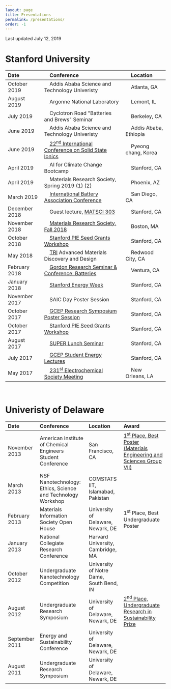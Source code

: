 ```yaml
---
layout: page
title: Presentations
permalink: /presentations/
order: -1
---
```


Last updated July 12, 2019

# Stanford University

|  Date | &nbsp; &nbsp; Conference | &nbsp; &nbsp; Location |
| :-----------    |  :-----------------       | :-------- |
| October 2019    |  &nbsp; &nbsp; Addis Ababa Science and Technology Univeristy |  &nbsp; &nbsp; Atlanta, GA |
| August 2019    |  &nbsp; &nbsp; Argonne National Laboratory |  &nbsp; &nbsp; Lemont, IL |
| July 2019    |  &nbsp; &nbsp; Cyclotron Road "Batteries and Brews" Seminar |  &nbsp; &nbsp; Berkeley, CA |
| June 2019    |  &nbsp; &nbsp; Addis Ababa Science and Technology Univeristy |  &nbsp; &nbsp; Addis Ababa, Ethiopia |
| June 2019    |  &nbsp; &nbsp; [22<sup>nd</sup> International Conference on Solid State Ionics](http://ssi-22.org/?page_id=2123) |  &nbsp; &nbsp; Pyeong chang, Korea |
| April 2019    |  &nbsp; &nbsp; AI for Climate Change Bootcamp | &nbsp; &nbsp; Stanford, CA |
| April 2019    |  &nbsp; &nbsp; Materials Research Society, Spring 2019 [(1)](https://www.mrs.org/spring2019/symposium-sessions/symposium-sessions-detail?code=ES03) [(2)](https://www.mrs.org/spring2019/symposium-sessions/symposium-sessions-detail?code=GI01) | &nbsp; &nbsp; Phoenix, AZ |
| March 2019    |  &nbsp; &nbsp; [International Battery Association Conference](https://ecs.confex.com/ecs/iba2019/webprogram/Paper117948.html) | &nbsp; &nbsp; San Diego, CA |
| December 2018    |  &nbsp; &nbsp; Guest lecture, [MATSCI 303](https://explorecourses.stanford.edu/search?q=MATSCI+303&view=catalog&page=0&filter-coursestatus-Active=on&collapse=&academicYear=20182019) | &nbsp; &nbsp; Stanford, CA |
| November 2018    |  &nbsp; &nbsp; [Materials Research Society, Fall 2018](https://www.mrs.org/fall-2018-symposium-sessions/symposium-sessions-detail?code=GI01) | &nbsp; &nbsp; Boston, MA |
| October 2018    |  &nbsp; &nbsp; [Stanford PIE Seed Grants Workshop](https://energy.stanford.edu/research/seed-grants) | &nbsp; &nbsp; Stanford, CA |
| May 2018    |  &nbsp; &nbsp; [TRI](https://www.tri.global/research/) Advanced Materials Discovery and Design | &nbsp; &nbsp; Redwood City, CA |
| February 2018    |  &nbsp; &nbsp; [Gordon Research Seminar & Conference: Batteries](https://www.grc.org/batteries-grs-conference/2018/) | &nbsp; &nbsp; Ventura, CA |
| January 2018    |  &nbsp; &nbsp; [Stanford Energy Week](http://www.stanfordenergyweek.com) | &nbsp; &nbsp; Stanford, CA |
| November 2017    |  &nbsp; &nbsp; SAIC Day Poster Session | &nbsp; &nbsp; Stanford, CA |
| October 2017    |  &nbsp; &nbsp; [GCEP Research Symposium Poster Session](https://gcepsymposium.stanford.edu) | &nbsp; &nbsp; Stanford, CA |
| October 2017    |  &nbsp; &nbsp; [Stanford PIE Seed Grants Workshop](https://energy.stanford.edu/research/seed-grants) | &nbsp; &nbsp; Stanford, CA |
| August 2017    |  &nbsp; &nbsp; [SUPER Lunch Seminar](https://energy.stanford.edu/research/research-opportunities/super) | &nbsp; &nbsp; Stanford, CA |
| July 2017    |  &nbsp; &nbsp; [GCEP Student Energy Lectures](http://gcep.stanford.edu/outreach/studentactivities_abstracts2017.html#july31) | &nbsp; &nbsp; Stanford, CA |
| May 2017    |  &nbsp; &nbsp; [231<sup>st</sup> Electrochemical Society Meeting](http://ma.ecsdl.org/content/MA2017-01/1/104.short) | &nbsp; &nbsp; New Orleans, LA |

<!--
<table style="width:100%">
  <thead>
    <tr>
      <th>Date</th>
      <th>Conference</th>
      <th>Location</th>
    </tr>
  </thead>
  <tbody>
    <tr>
      <td style="text-align:left">December 2018</td>
      <td style="text-align:center">Guest lecture, <a href="https://explorecourses.stanford.edu/search?q=MATSCI+303&view=catalog&page=0&filter-coursestatus-Active=on&collapse=&academicYear=20182019">
      MATSCI 303</a></td>
      <td style="text-align:center">Stanford, CA</td>
    </tr>
    <tr>
      <td style="text-align:left">November 2018</td>
      <td style="text-align:center"><a href="https://www.mrs.org/fall-2018-symposium-sessions/symposium-sessions-detail?code=GI01">
      Materials Research Society, Fall 2018</a></td>
      <td style="text-align:center">Boston, MA</td>
    </tr>
    <tr>
      <td style="text-align:center">October 2018</td>
      <td style="text-align:center"><a href="https://energy.stanford.edu/research/seed-grants">
      Stanford Precourt Institute for Energy Seed Grants Annual Workshop</a></td>
      <td style="text-align:center">Stanford, CA</td>
    </tr>
    <tr>
      <td style="text-align:center">February 2018</td>
      <td style="text-align:center"><a href="https://www.grc.org/batteries-grs-conference/2018/">
      Gordon Research Seminar & Conference: Batteries</a></td>
      <td style="text-align:center">Ventura, CA</td>
    </tr>
  	<tr>
  	  <td style="text-align:center">January 2018</td>
  	  <td style="text-align:center"><a href="http://www.stanfordenergyweek.com">
      Stanford Energy Week</a></td>
  	  <td style="text-align:center">Stanford, CA</td>
  	</tr>
  	<tr>
  	  <td style="text-align:center">November 2017</td>
  	  <td style="text-align:center">SAIC Day Poster Session</td>
  	  <td style="text-align:center">Stanford, CA</td>
  	</tr>
  	<tr>
  	  <td style="text-align:center">October 2017</td>
  	  <td style="text-align:center"> <a href="https://gcepsymposium.stanford.edu">
      GCEP Research Symposium Poster Session</a> </td>
  	  <td style="text-align:center">Stanford, CA</td>
  	</tr>
    <tr>
      <td style="text-align:center">October 2017</td>
      <td style="text-align:center"> <a href="https://energy.stanford.edu/research/seed-grants">
      Stanford Precourt Institute for Energy Seed Grants Annual Workshop</a> </td>
      <td style="text-align:center">Stanford, CA</td>
    </tr>
    <tr>
      <td style="text-align:center">August 2017</td>
      <td style="text-align:center"> <a href="https://energy.stanford.edu/research/research-opportunities/super">
      SUPER Lunch Seminar</a> </td>
      <td style="text-align:center">Stanford, CA</td>
    </tr>
  	<tr>
  	  <td style="text-align:center">July 2017</td>
  	  <td style="text-align:center"> <a href="http://gcep.stanford.edu/outreach/studentactivities_abstracts2017.html#july31">GCEP Student Energy Lectures</a> </td>
  	  <td style="text-align:center">Stanford, CA</td>
  	</tr>
    <tr>
      <td style="text-align:center">May 2017</td>
      <td style="text-align:center"><a href="http://ma.ecsdl.org/content/MA2017-01/1/104.short">231<sup>st</sup> Electrochemical Society Meeting</a> </td>
      <td style="text-align:center">New Orleans, LA</td>
    </tr>
  </tbody>
</table>
-->

<br>

# Univeristy of Delaware

|    Date          |       Conference           |  Location  | Award |
| :-----------    |  :-----------------       | :-------- | :-- |
| November 2013    |  American Institute of Chemical Engineers Student Conference | San Francisco, CA | [1<sup>st</sup> Place, Best Poster (Materials Engineering and Sciences Group VII)](http://www.aiche.org/conferences/annual-aiche-student-conference/2013/events/2013-undergraduate-student-poster-competition) |
| March 2013    |  NSF Nanotechnology: Ethics, Science and Technology Workshop | COMSTATS IIT, Islamabad, Pakistan |  |
| February 2013    |  Materials Information Society Open House | University of Delaware, Newark, DE | 1<sup>st</sup> Place, Best Undergraduate Poster |
| January 2013    |  National Collegiate Research Conference | Harvard University, Cambridge, MA | |
| October 2012    |  Undergraduate Nanotechnology Competition | University of Notre Dame, South Bend, IN |  |
| August 2012    |  Undergraduate Research Symposium | University of Delaware, Newark, DE | [2<sup>nd</sup> Place, Undergraduate Research in Sustainability Prize](http://www.udel.edu/udaily/2013/aug/undergraduate-symposium-081412.html) |
| September 2011    |  Energy and Sustainability Conference | University of Delaware, Newark, DE |  |
| August 2011    |  Undergraduate Research Symposium | University of Delaware, Newark, DE |  |

<br>
